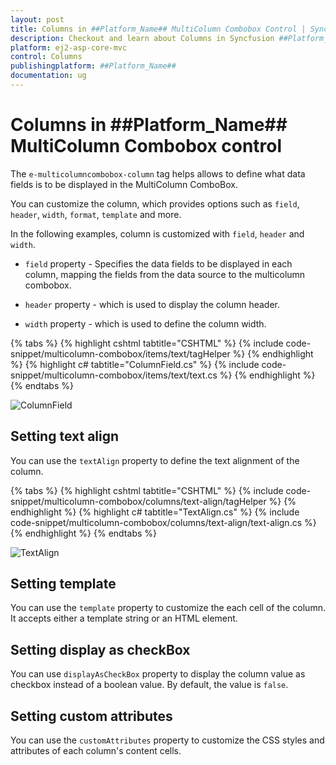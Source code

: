 ```yaml
---
layout: post
title: Columns in ##Platform_Name## MultiColumn Combobox Control | Syncfusion
description: Checkout and learn about Columns in Syncfusion ##Platform_Name## MultiColumn Combobox control of Syncfusion Essential JS 2 and more.
platform: ej2-asp-core-mvc
control: Columns
publishingplatform: ##Platform_Name##
documentation: ug
---
```


# Columns in ##Platform_Name## MultiColumn Combobox control

The `e-multicolumncombobox-column` tag helps allows to define what data fields is to be displayed in the MultiColumn ComboBox.

You can customize the column, which provides options such as `field`, `header`, `width`, `format`, `template` and more.

In the following examples, column is customized with `field`, `header` and `width`.

* `field` property - Specifies the data fields to be displayed in each column, mapping the fields from the data source to the multicolumn combobox.

* `header` property - which is used to display the column header.

* `width` property - which is used to define the column width.

{% tabs %}
{% highlight cshtml tabtitle="CSHTML" %}
{% include code-snippet/multicolumn-combobox/items/text/tagHelper %}
{% endhighlight %}
{% highlight c# tabtitle="ColumnField.cs" %}
{% include code-snippet/multicolumn-combobox/items/text/text.cs %}
{% endhighlight %}
{% endtabs %}

![ColumnField](images/text.png)

## Setting text align

You can use the `textAlign` property to define the text alignment of the column.

{% tabs %}
{% highlight cshtml tabtitle="CSHTML" %}
{% include code-snippet/multicolumn-combobox/columns/text-align/tagHelper %}
{% endhighlight %}
{% highlight c# tabtitle="TextAlign.cs" %}
{% include code-snippet/multicolumn-combobox/columns/text-align/text-align.cs %}
{% endhighlight %}
{% endtabs %}

![TextAlign](images/textalign.png)

## Setting template

You can use the `template` property to customize the each cell of the column. It accepts either a template string or an HTML element.

## Setting display as checkBox

You can use `displayAsCheckBox` property to display the column value as checkbox instead of a boolean value. By default, the value is `false`.

## Setting custom attributes

You can use the `customAttributes` property to customize the CSS styles and attributes of each column's content cells.